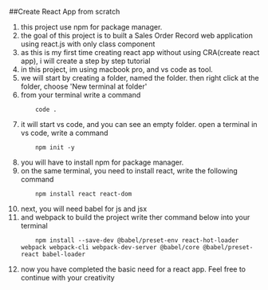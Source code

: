 ##Create React App from scratch

1. this project use npm for package manager.
2. the goal of this project is to built a Sales Order Record web application using react.js with only class component
3. as this is my first time creating react app without using CRA(create react app), i will create a step by step tutorial
4. in this project, im using macbook pro, and vs code as tool.
5. we will start by creating a folder, named the folder. then right click at the folder, choose 'New terminal at folder'
6. from your terminal write a command 
    ```````````````
        code .
    ```````````````
7. it will start vs code, and you can see an empty folder. open a terminal in vs code, write a command
    ```````````````````
        npm init -y
    ```````````````````
8. you will have to install npm for package manager.
9. on the same terminal, you need to install react, write the following command
    ```````````````````````````````````
        npm install react react-dom
    ```````````````````````````````````
10. next, you will need babel for js and jsx 
11. and webpack to build the project 
write ther command below into your terminal
    ```````````````````````````````````````````````````````````````````
        npm install --save-dev @babel/preset-env react-hot-loader webpack webpack-cli webpack-dev-server @babel/core @babel/preset-react babel-loader
    ```````````````````````````````````````````````````````````````````
12. now you have completed the basic need for a react app. Feel free to continue with your creativity